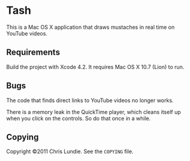 # Tash

This is a Mac OS X application that draws mustaches in real time on YouTube videos.

## Requirements

Build the project with Xcode 4.2. It requires Mac OS X 10.7 (Lion) to run.

## Bugs

The code that finds direct links to YouTube videos no longer works.

There is a memory leak in the QuickTime player, which cleans itself up when you click on the controls. So do that once in a while.

## Copying

Copyright ©2011 Chris Lundie. See the ```COPYING``` file.
